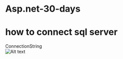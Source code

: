 # Asp.net-30-days

# how to connect sql server 

 ConnectionString  
![Alt text](https://github.com/Dilipkumarjakhar/Asp.net-30-days/assets/38867706/4e326594-1832-44ec-907c-abcccd9e1836)

